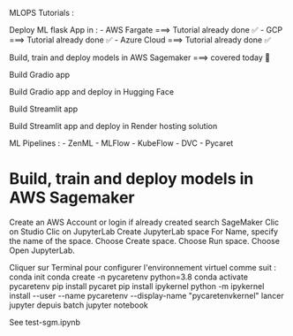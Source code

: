 MLOPS Tutorials :


Deploy ML flask App in : 
	- AWS Fargate ===>  Tutorial already done ✅
	- GCP ===> Tutorial already done ✅
	- Azure Cloud ===> Tutorial already done ✅


Build, train and deploy models in AWS Sagemaker ===> covered today 🏃

Build Gradio app 

Build Gradio app and deploy in Hugging Face

Build Streamlit app

Build Streamlit app and deploy in Render hosting solution


ML Pipelines :
	- ZenML
	- MLFlow
	- KubeFlow
	- DVC
	- Pycaret




# Build, train and deploy models in AWS Sagemaker

Create an AWS Account or login if already created
search SageMaker
Clic on Studio
Clic on JupyterLab
Create JupyterLab space
For Name, specify the name of the space.
Choose Create space.
Choose Run space.
Choose Open JupyterLab.

Cliquer sur Terminal pour configurer l'environnement virtuel comme suit  :
	conda init
	conda create -n pycaretenv python=3.8
	conda activate pycaretenv
	pip install pycaret
	pip install ipykernel
	python -m ipykernel install --user --name pycaretenv --display-name "pycaretenvkernel"
	lancer jupyter depuis batch
	jupyter notebook


See test-sgm.ipynb

